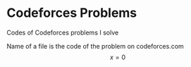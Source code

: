 # Codeforces Problems
Codes of Codeforces problems I solve

Name of a file is the code of the problem on codeforces.com
$$x = 0$$
